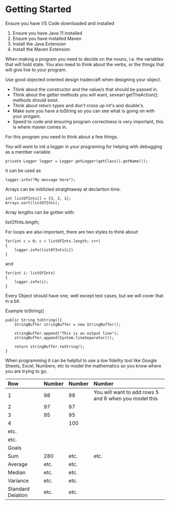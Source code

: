 # Getting Started

Ensure you have VS Code downloaded and installed
1. Ensure you have Java 11 installed
2. Ensure you have installed Maven
3. Install the Java Extension
4. Install the Maven Extension

When making a program you need to decide on the nouns, i.e. the variables that will hold state.  You also need to think about the verbs, or the things that will give live to your program.

Use good objected oriented design tradecraft when designing your object.  
 - Think about the constructor and the value/s that should be passed in.  
 - Think about the getter methods you will want, sevearl getTheAction(); methods should exist.
 - Think about return types and don't cross up int's and double's.
 - Make sure you have a toString so you can see what is going on with your progam.
 - Speed to code and ensuring program correctness is very important, this is where maven comes in.

For this program you need to think about a few things.

You will want to init a logger in your programing for helping with debugging as a member variable.

    private Logger logger = Logger.getLogger(getClass().getName());

it can be used as
    
    logger.info("My message here");

Arrays can be initilizied straightaway at declartion time.

    int listOfInts[] = {3, 2, 1};
    Arrays.sort(listOfInts);

Array lengths can be gotten with:

   listOfInts.length;

For loops are also important, there are two styles to think about:

    for(int c = 0; c < listOfInts.length; c++)
    {
        logger.info(listOfInts[c])
    }

and

    for(int i: listOfInts)
    {
        logger.info(i);
    }



Every Object should have one, well except test cases, but we will cover that in a bit.

Example toString()

    public String toString(){
        StringBuffer stringBuffer = new StringBuffer();
    
        stringBuffer.append("This is an output line");
        stringBuffer.append(System.lineSeparator());

        return stringBuffer.toString();
    }

When programming it can be helpful to use a low fidelity tool like Google Sheets, Excel, Numbers, etc to model the mathematics so you know where you are trying to go.

| Row  | Number | Number | Number | 
| :---- | :----- | :----- | :----- |
| 1 | 98     | 98     | You will want to add rows 5 and 6 when you model this
| 2 | 97     | 87
| 3 | 95     | 95
| 4 |        | 100
| etc.   |
| etc.   |
| Goals   |
| Sum   | 280| etc.   |etc.   |
| Average | etc.   |etc.   |
| Median |etc.   |etc.   |
|Variance|etc.   |etc.   |
|Standard Deiation|etc.   |etc.   |
